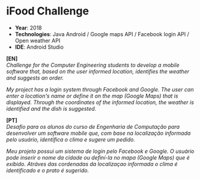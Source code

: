 # iFood Challenge

- **Year**: 2018
- **Technologies**: Java Android / Google maps API / Facebook login API / Open weather API
- **IDE**: Android Studio 

**[EN]**  
*Challenge for the Computer Engineering students to develop a mobile software that, based on the user informed location, identifies the weather and suggests an order.*

*My project has a login system through Facebook and Google. The user can enter a location's name or define it on the map (Google Maps) that is displayed. Through the coordinates of the informed location, the weather is identified and the dish is suggested.*

**[PT]**  
*Desafio para os alunos do curso de Engenharia de Computação para desenvolver um software mobile que, com base na localização informada pelo usuário, identifica o clima e sugere um pedido.*

*Meu projeto possui um sistema de login pelo Facebook e Google. O usuário pode inserir o nome da cidade ou definí-la no mapa (Google Maps) que é exibido. Atráves das cordenadas da localizaçao informada o clima é identificado e o prato é sugerido.*
